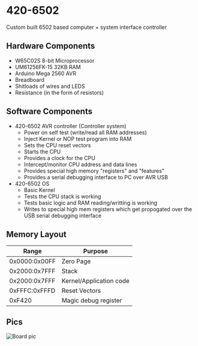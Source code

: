 # 420-6502
Custom built 6502 based computer + system interface controller

## Hardware Components
* W65C02S 8-bit Microprocessor
* UM61256FK-15 32KB RAM 
* Arduino Mega 2560 AVR 
* Breadboard
* Shitloads of wires and LEDS
* Resistance (in the form of resistors)

## Software Components
* 420-6502 AVR controller (Controller system)
  * Power on self test (write/read all RAM addresses)
  * Inject Kernel or NOP test program into RAM 
  * Sets the CPU reset vectors
  * Starts the CPU
  * Provides a clock for the CPU
  * Intercept/monitor CPU address and data lines
  * Provides special high memory "registers" and "features"
  * Provides a serial debugging interface to PC over AVR USB
* 420-6502 OS 
  * Basic Kernel
  * Tests the CPU stack is working 
  * Tests basic logic and RAM reading/writting is working
  * Writes to special high mem registers which get propogated over the USB serial debugging interface

## Memory Layout
| Range  | Purpose |
| ------------- | ------------- |
| 0x0000:0x00FF | Zero Page     |
| 0x2000:0x7FFF | Stack         |
| 0x2000:0x7FFF | Kernel/Application code |
| 0xFFFC:0xFFFD | Reset Vectors |
| 0xF420        | Magic debug register |


## Pics
![Board pic](/pic.png)

